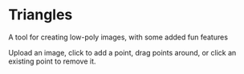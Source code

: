 # Triangles
A tool for creating low-poly images, with some added fun features

Upload an image, click to add a point, drag points around, or click an existing point to remove it. 
